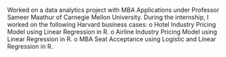 Worked on a data analytics project with MBA Applications under Professor Sameer Maathur of Carnegie Mellon University.
During the internship, I worked on the following Harvard business cases:
o Hotel Industry Pricing Model using Linear Regression in R.
o Airline Industry Pricing Model using Linear Regression in R.
o MBA Seat Acceptance using Logistic and Linear Regression in R.